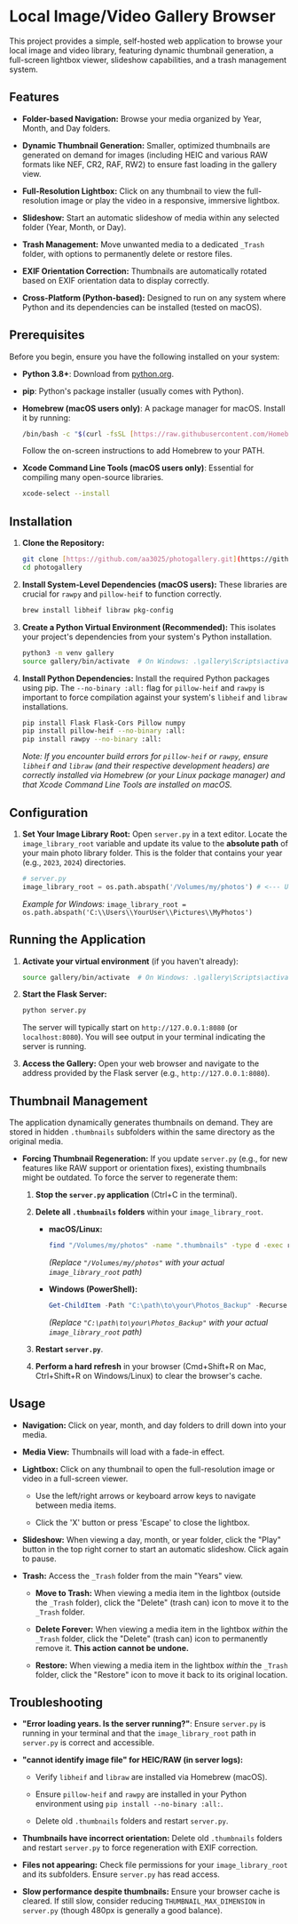
# Local Image/Video Gallery Browser

This project provides a simple, self-hosted web application to browse your local image and video library, featuring dynamic thumbnail generation, a full-screen lightbox viewer, slideshow capabilities, and a trash management system.

## Features

* **Folder-based Navigation:** Browse your media organized by Year, Month, and Day folders.

* **Dynamic Thumbnail Generation:** Smaller, optimized thumbnails are generated on demand for images (including HEIC and various RAW formats like NEF, CR2, RAF, RW2) to ensure fast loading in the gallery view.

* **Full-Resolution Lightbox:** Click on any thumbnail to view the full-resolution image or play the video in a responsive, immersive lightbox.

* **Slideshow:** Start an automatic slideshow of media within any selected folder (Year, Month, or Day).

* **Trash Management:** Move unwanted media to a dedicated `_Trash` folder, with options to permanently delete or restore files.

* **EXIF Orientation Correction:** Thumbnails are automatically rotated based on EXIF orientation data to display correctly.

* **Cross-Platform (Python-based):** Designed to run on any system where Python and its dependencies can be installed (tested on macOS).

## Prerequisites

Before you begin, ensure you have the following installed on your system:

* **Python 3.8+**: Download from [python.org](https://www.python.org/downloads/).

* **pip**: Python's package installer (usually comes with Python).

* **Homebrew (macOS users only)**: A package manager for macOS. Install it by running:

    ```bash
    /bin/bash -c "$(curl -fsSL [https://raw.githubusercontent.com/Homebrew/install/HEAD/install.sh](https://raw.githubusercontent.com/Homebrew/install/HEAD/install.sh))"
    ```

    Follow the on-screen instructions to add Homebrew to your PATH.

* **Xcode Command Line Tools (macOS users only)**: Essential for compiling many open-source libraries.

    ```bash
    xcode-select --install
    ```

## Installation

1.  **Clone the Repository:**

    ```bash
    git clone [https://github.com/aa3025/photogallery.git](https://github.com/aa3025/photogallery.git)
    cd photogallery
    ```

2.  **Install System-Level Dependencies (macOS users):**
    These libraries are crucial for `rawpy` and `pillow-heif` to function correctly.

    ```bash
    brew install libheif libraw pkg-config
    ```

3.  **Create a Python Virtual Environment (Recommended):**
    This isolates your project's dependencies from your system's Python installation.

    ```bash
    python3 -m venv gallery
    source gallery/bin/activate  # On Windows: .\gallery\Scripts\activate
    ```

4.  **Install Python Dependencies:**
    Install the required Python packages using pip. The `--no-binary :all:` flag for `pillow-heif` and `rawpy` is important to force compilation against your system's `libheif` and `libraw` installations.

    ```bash
    pip install Flask Flask-Cors Pillow numpy
    pip install pillow-heif --no-binary :all:
    pip install rawpy --no-binary :all:
    ```

    *Note: If you encounter build errors for `pillow-heif` or `rawpy`, ensure `libheif` and `libraw` (and their respective development headers) are correctly installed via Homebrew (or your Linux package manager) and that Xcode Command Line Tools are installed on macOS.*

## Configuration

1.  **Set Your Image Library Root:**
    Open `server.py` in a text editor. Locate the `image_library_root` variable and update its value to the **absolute path** of your main photo library folder. This is the folder that contains your year (e.g., `2023`, `2024`) directories.

    ```python
    # server.py
    image_library_root = os.path.abspath('/Volumes/my/photos') # <--- UPDATE THIS PATH
    ```

    *Example for Windows:* `image_library_root = os.path.abspath('C:\\Users\\YourUser\\Pictures\\MyPhotos')`

## Running the Application

1.  **Activate your virtual environment** (if you haven't already):

    ```bash
    source gallery/bin/activate  # On Windows: .\gallery\Scripts\activate
    ```

2.  **Start the Flask Server:**

    ```bash
    python server.py
    ```

    The server will typically start on `http://127.0.0.1:8080` (or `localhost:8080`). You will see output in your terminal indicating the server is running.

3.  **Access the Gallery:**
    Open your web browser and navigate to the address provided by the Flask server (e.g., `http://127.0.0.1:8080`).

## Thumbnail Management

The application dynamically generates thumbnails on demand. They are stored in hidden `.thumbnails` subfolders within the same directory as the original media.

* **Forcing Thumbnail Regeneration:** If you update `server.py` (e.g., for new features like RAW support or orientation fixes), existing thumbnails might be outdated. To force the server to regenerate them:

    1.  **Stop the `server.py` application** (Ctrl+C in the terminal).

    2.  **Delete all `.thumbnails` folders** within your `image_library_root`.

        * **macOS/Linux:**

            ```bash
            find "/Volumes/my/photos" -name ".thumbnails" -type d -exec rm -rf {} +
            ```

            *(Replace `"/Volumes/my/photos"` with your actual `image_library_root` path)*

        * **Windows (PowerShell):**

            ```powershell
            Get-ChildItem -Path "C:\path\to\your\Photos_Backup" -Recurse -Directory -Hidden -Filter ".thumbnails" | Remove-Item -Recurse -Force
            ```

            *(Replace `"C:\path\to\your\Photos_Backup"` with your actual `image_library_root` path)*

    3.  **Restart `server.py`**.

    4.  **Perform a hard refresh** in your browser (Cmd+Shift+R on Mac, Ctrl+Shift+R on Windows/Linux) to clear the browser's cache.

## Usage

* **Navigation:** Click on year, month, and day folders to drill down into your media.

* **Media View:** Thumbnails will load with a fade-in effect.

* **Lightbox:** Click on any thumbnail to open the full-resolution image or video in a full-screen viewer.

    * Use the left/right arrows or keyboard arrow keys to navigate between media items.

    * Click the 'X' button or press 'Escape' to close the lightbox.

* **Slideshow:** When viewing a day, month, or year folder, click the "Play" button in the top right corner to start an automatic slideshow. Click again to pause.

* **Trash:** Access the `_Trash` folder from the main "Years" view.

    * **Move to Trash:** When viewing a media item in the lightbox (outside the `_Trash` folder), click the "Delete" (trash can) icon to move it to the `_Trash` folder.

    * **Delete Forever:** When viewing a media item in the lightbox *within* the `_Trash` folder, click the "Delete" (trash can) icon to permanently remove it. **This action cannot be undone.**

    * **Restore:** When viewing a media item in the lightbox *within* the `_Trash` folder, click the "Restore" icon to move it back to its original location.

## Troubleshooting

* **"Error loading years. Is the server running?"**: Ensure `server.py` is running in your terminal and that the `image_library_root` path in `server.py` is correct and accessible.

* **"cannot identify image file" for HEIC/RAW (in server logs):**

    * Verify `libheif` and `libraw` are installed via Homebrew (macOS).

    * Ensure `pillow-heif` and `rawpy` are installed in your Python environment using `pip install --no-binary :all:`.

    * Delete old `.thumbnails` folders and restart `server.py`.

* **Thumbnails have incorrect orientation:** Delete old `.thumbnails` folders and restart `server.py` to force regeneration with EXIF correction.

* **Files not appearing:** Check file permissions for your `image_library_root` and its subfolders. Ensure `server.py` has read access.

* **Slow performance despite thumbnails:** Ensure your browser cache is cleared. If still slow, consider reducing `THUMBNAIL_MAX_DIMENSION` in `server.py` (though 480px is generally a good balance).
````
